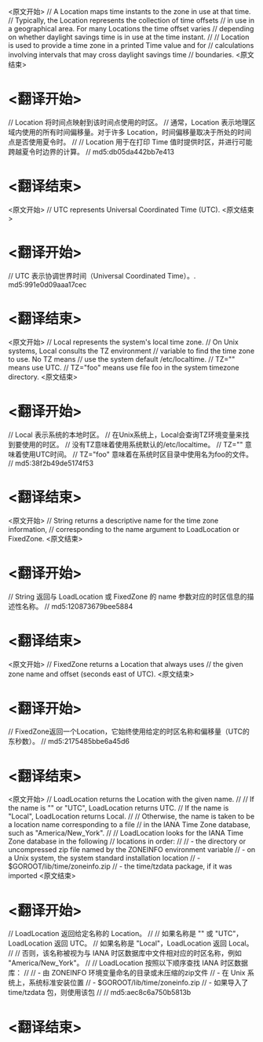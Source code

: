 
<原文开始>
// A Location maps time instants to the zone in use at that time.
// Typically, the Location represents the collection of time offsets
// in use in a geographical area. For many Locations the time offset varies
// depending on whether daylight savings time is in use at the time instant.
//
// Location is used to provide a time zone in a printed Time value and for
// calculations involving intervals that may cross daylight savings time
// boundaries.
<原文结束>

# <翻译开始>
// Location 将时间点映射到该时间点使用的时区。
// 通常，Location 表示地理区域内使用的所有时间偏移量。对于许多 Location，时间偏移量取决于所处的时间点是否使用夏令时。
//
// Location 用于在打印 Time 值时提供时区，并进行可能跨越夏令时边界的计算。
// md5:db05da442bb7e413
# <翻译结束>


<原文开始>
// UTC represents Universal Coordinated Time (UTC).
<原文结束>

# <翻译开始>
// UTC 表示协调世界时间（Universal Coordinated Time）。. md5:991e0d09aaa17cec
# <翻译结束>


<原文开始>
// Local represents the system's local time zone.
// On Unix systems, Local consults the TZ environment
// variable to find the time zone to use. No TZ means
// use the system default /etc/localtime.
// TZ="" means use UTC.
// TZ="foo" means use file foo in the system timezone directory.
<原文结束>

# <翻译开始>
// Local 表示系统的本地时区。
// 在Unix系统上，Local会查询TZ环境变量来找到要使用的时区。
// 没有TZ意味着使用系统默认的/etc/localtime。
// TZ="" 意味着使用UTC时间。
// TZ="foo" 意味着在系统时区目录中使用名为foo的文件。
// md5:38f2b49de5174f53
# <翻译结束>


<原文开始>
// String returns a descriptive name for the time zone information,
// corresponding to the name argument to LoadLocation or FixedZone.
<原文结束>

# <翻译开始>
// String 返回与 LoadLocation 或 FixedZone 的 name 参数对应的时区信息的描述性名称。
// md5:120873679bee5884
# <翻译结束>


<原文开始>
// FixedZone returns a Location that always uses
// the given zone name and offset (seconds east of UTC).
<原文结束>

# <翻译开始>
// FixedZone返回一个Location，它始终使用给定的时区名称和偏移量（UTC的东秒数）。
// md5:2175485bbe6a45d6
# <翻译结束>


<原文开始>
// LoadLocation returns the Location with the given name.
//
// If the name is "" or "UTC", LoadLocation returns UTC.
// If the name is "Local", LoadLocation returns Local.
//
// Otherwise, the name is taken to be a location name corresponding to a file
// in the IANA Time Zone database, such as "America/New_York".
//
// LoadLocation looks for the IANA Time Zone database in the following
// locations in order:
//
//   - the directory or uncompressed zip file named by the ZONEINFO environment variable
//   - on a Unix system, the system standard installation location
//   - $GOROOT/lib/time/zoneinfo.zip
//   - the time/tzdata package, if it was imported
<原文结束>

# <翻译开始>
// LoadLocation 返回给定名称的 Location。
//
// 如果名称是 "" 或 "UTC"，LoadLocation 返回 UTC。
// 如果名称是 "Local"，LoadLocation 返回 Local。
//
// 否则，该名称被视为与 IANA 时区数据库中文件相对应的时区名称，例如 "America/New_York"。
//
// LoadLocation 按照以下顺序查找 IANA 时区数据库：
//
//   - 由 ZONEINFO 环境变量命名的目录或未压缩的zip文件
//   - 在 Unix 系统上，系统标准安装位置
//   - $GOROOT/lib/time/zoneinfo.zip
//   - 如果导入了 time/tzdata 包，则使用该包
//
// md5:aec8c6a750b5813b
# <翻译结束>

